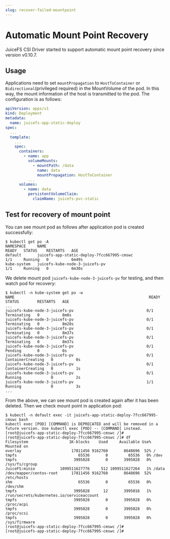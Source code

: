 ```yaml
---
slug: recover-failed-mountpoint
---
```


# Automatic Mount Point Recovery

JuiceFS CSI Driver started to support automatic mount point recovery since version v0.10.7.

## Usage

Applications need to set `mountPropagation` to `HostToContainer` or `Bidirectional`(privileged required) in the
MountVolume of the pod. In this way, the mount information of the host is transmitted to the pod. The configuration is
as follows:

```yaml
apiVersion: apps/v1
kind: Deployment
metadata:
  name: juicefs-app-static-deploy
spec:
  ...
  template:
    ...
    spec:
      containers:
        - name: app
          volumeMounts:
            - mountPath: /data
              name: data
              mountPropagation: HostToContainer
          ...
      volumes:
        - name: data
          persistentVolumeClaim:
            claimName: juicefs-pvc-static
```

## Test for recovery of mount point

You can see mount pod as follows after application pod is created successfully:

```shell
$ kubectl get po -A
NAMESPACE     NAME                                                           READY   STATUS    RESTARTS   AGE
default       juicefs-app-static-deploy-7fcc667995-cmswc                     1/1     Running   0          6m49s
kube-system   juicefs-kube-node-3-juicefs-pv                                1/1     Running   0          6m30s
```

We delete mount pod `juicefs-kube-node-3-juicefs-pv` for testing, and then watch pod for recovery:

```shell
$ kubectl -n kube-system get po -w
NAME                                                           READY   STATUS        RESTARTS   AGE
...
juicefs-kube-node-3-juicefs-pv                                0/1     Terminating   0          8m8s
juicefs-kube-node-3-juicefs-pv                                0/1     Terminating   0          8m28s
juicefs-kube-node-3-juicefs-pv                                0/1     Terminating   0          8m37s
juicefs-kube-node-3-juicefs-pv                                0/1     Terminating   0          8m37s
juicefs-kube-node-3-juicefs-pv                                0/1     Pending       0          0s
juicefs-kube-node-3-juicefs-pv                                0/1     ContainerCreating   0          0s
juicefs-kube-node-3-juicefs-pv                                0/1     ContainerCreating   0          1s
juicefs-kube-node-3-juicefs-pv                                0/1     Running             0          2s
juicefs-kube-node-3-juicefs-pv                                1/1     Running             0          3s
...
```

From the above, we can see mount pod is created again after it has been deleted. Then we check mount point in
application pod:

```shell
$ kubectl -n default exec -it juicefs-app-static-deploy-7fcc667995-cmswc bash
kubectl exec [POD] [COMMAND] is DEPRECATED and will be removed in a future version. Use kubectl exec [POD] -- [COMMAND] instead.
[root@juicefs-app-static-deploy-7fcc667995-cmswc /]#
[root@juicefs-app-static-deploy-7fcc667995-cmswc /]# df
Filesystem                  1K-blocks    Used     Available Use% Mounted on
overlay                      17811456 9162760       8648696  52% /
tmpfs                           65536       0         65536   0% /dev
tmpfs                         3995028       0       3995028   0% /sys/fs/cgroup
JuiceFS:minio           1099511627776     512 1099511627264   1% /data
/dev/mapper/centos-root      17811456 9162760       8648696  52% /etc/hosts
shm                             65536       0         65536   0% /dev/shm
tmpfs                         3995028      12       3995016   1% /run/secrets/kubernetes.io/serviceaccount
tmpfs                         3995028       0       3995028   0% /proc/acpi
tmpfs                         3995028       0       3995028   0% /proc/scsi
tmpfs                         3995028       0       3995028   0% /sys/firmware
[root@juicefs-app-static-deploy-7fcc667995-cmswc /]#
[root@juicefs-app-static-deploy-7fcc667995-cmswc /]#
```
